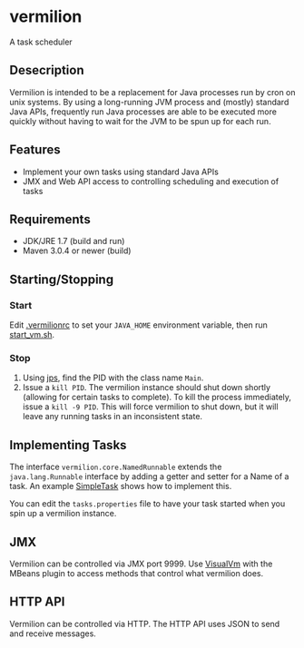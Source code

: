 vermilion
=========

A task scheduler

## Desecription

Vermilion is intended to be a replacement for Java processes run by cron on unix systems. By using a long-running JVM process and (mostly) standard Java APIs, frequently run Java processes are able to be executed more quickly without having to wait for the JVM to be spun up for each run. 

## Features

* Implement your own tasks using standard Java APIs
* JMX and Web API access to controlling scheduling and execution of tasks

## Requirements

* JDK/JRE 1.7 (build and run)
* Maven 3.0.4 or newer (build)

## Starting/Stopping

### Start

Edit [.vermilionrc](https://github.com/argherna/vermilion/blob/master/vermilion-cli/src/main/resources/bin/.vermilionrc) to set your `JAVA_HOME` environment variable, then run [start_vm.sh](https://github.com/argherna/vermilion/blob/master/vermilion-cli/src/main/resources/bin/start_vm.sh). 

### Stop

1. Using [jps](http://docs.oracle.com/javase/7/docs/technotes/tools/share/jps.html), find the PID with the class name `Main`.
1. Issue a `kill PID`. The vermilion instance should shut down shortly (allowing for certain tasks to complete). To kill the process immediately, issue a `kill -9 PID`. This will force vermilion to shut down, but it will leave any running tasks in an inconsistent state.

## Implementing Tasks

The interface `vermilion.core.NamedRunnable` extends the `java.lang.Runnable` interface by adding a getter and setter for a Name of a task. An example [SimpleTask](https://github.com/argherna/vermilion/blob/master/vermilion-core/src/main/java/vermilion/core/SimpleTask.java) shows how to implement this.

You can edit the `tasks.properties` file to have your task started when you spin up a vermilion instance. 

## JMX

Vermilion can be controlled via JMX port 9999. Use [VisualVm](http://visualvm.java.net) with the MBeans plugin to access methods that control what vermilion does.

## HTTP API

Vermilion can be controlled via HTTP. The HTTP API uses JSON to send and receive messages.
